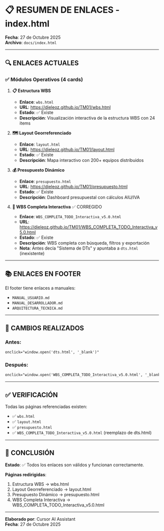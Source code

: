 # 📋 RESUMEN DE ENLACES - index.html

**Fecha**: 27 de Octubre 2025  
**Archivo**: `docs/index.html`

---

## 🔍 ENLACES ACTUALES

### ✅ Módulos Operativos (4 cards)

1. **📋 Estructura WBS**
   - **Enlace**: `wbs.html`
   - **URL**: https://dieleoz.github.io/TM01/wbs.html
   - **Estado**: ✅ Existe
   - **Descripción**: Visualización interactiva de la estructura WBS con 24 items

2. **🗺️ Layout Georreferenciado**
   - **Enlace**: `layout.html`
   - **URL**: https://dieleoz.github.io/TM01/layout.html
   - **Estado**: ✅ Existe
   - **Descripción**: Mapa interactivo con 200+ equipos distribuidos

3. **💰 Presupuesto Dinámico**
   - **Enlace**: `presupuesto.html`
   - **URL**: https://dieleoz.github.io/TM01/presupuesto.html
   - **Estado**: ✅ Existe
   - **Descripción**: Dashboard presupuestal con cálculos AIU/IVA

4. **📄 WBS Completa Interactiva** ✅ CORREGIDO
   - **Enlace**: `WBS_COMPLETA_TODO_Interactiva_v5.0.html`
   - **URL**: https://dieleoz.github.io/TM01/WBS_COMPLETA_TODO_Interactiva_v5.0.html
   - **Estado**: ✅ Existe
   - **Descripción**: WBS completa con búsqueda, filtros y exportación
   - **Nota**: Antes decía "Sistema de DTs" y apuntaba a `dts.html` (inexistente)

---

## 📚 ENLACES EN FOOTER

El footer tiene enlaces a manuales:
- `MANUAL_USUARIO.md`
- `MANUAL_DESARROLLADOR.md`
- `ARQUITECTURA_TECNICA.md`

---

## 🔧 CAMBIOS REALIZADOS

### Antes:
```html
onclick="window.open('dts.html', '_blank')"
```

### Después:
```html
onclick="window.open('WBS_COMPLETA_TODO_Interactiva_v5.0.html', '_blank')"
```

---

## ✅ VERIFICACIÓN

Todas las páginas referenciadas existen:
- ✅ `wbs.html`
- ✅ `layout.html`
- ✅ `presupuesto.html`
- ✅ `WBS_COMPLETA_TODO_Interactiva_v5.0.html` (reemplazo de dts.html)

---

## 🎯 CONCLUSIÓN

**Estado**: ✅ Todos los enlaces son válidos y funcionan correctamente.

**Páginas redirigidas**:
1. Estructura WBS → wbs.html
2. Layout Georreferenciado → layout.html
3. Presupuesto Dinámico → presupuesto.html
4. WBS Completa Interactiva → WBS_COMPLETA_TODO_Interactiva_v5.0.html

---

**Elaborado por**: Cursor AI Assistant  
**Fecha**: 27 de Octubre 2025

